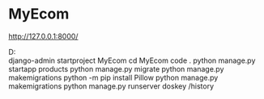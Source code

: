 # MyEcom

http://127.0.0.1:8000/

D:\
django-admin startproject MyEcom
cd MyEcom
code .
python manage.py startapp products
python manage.py migrate
python manage.py makemigrations
python -m pip install Pillow
python manage.py makemigrations
python manage.py runserver
doskey /history
